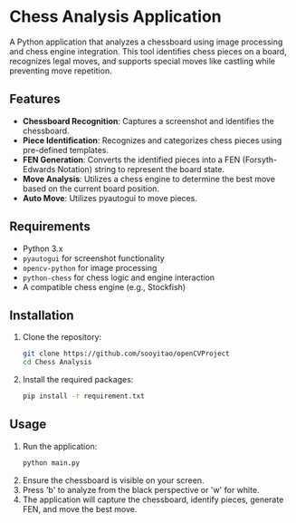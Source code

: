 # Chess Analysis Application

A Python application that analyzes a chessboard using image processing and chess engine integration. This tool identifies chess pieces on a board, recognizes legal moves, and supports special moves like castling while preventing move repetition.

## Features

- **Chessboard Recognition**: Captures a screenshot and identifies the chessboard.
- **Piece Identification**: Recognizes and categorizes chess pieces using pre-defined templates.
- **FEN Generation**: Converts the identified pieces into a FEN (Forsyth-Edwards Notation) string to represent the board state.
- **Move Analysis**: Utilizes a chess engine to determine the best move based on the current board position.
- **Auto Move**: Utilizes pyautogui to move pieces.

## Requirements

- Python 3.x
- `pyautogui` for screenshot functionality
- `opencv-python` for image processing
- `python-chess` for chess logic and engine interaction
- A compatible chess engine (e.g., Stockfish)

## Installation

1. Clone the repository:

   ```bash
   git clone https://github.com/sooyitao/openCVProject
   cd Chess Analysis

2. Install the required packages:

    ```bash
    pip install -r requirement.txt

## Usage

1. Run the application:
    ```bash
    python main.py
2. Ensure the chessboard is visible on your screen.
3. Press 'b' to analyze from the black perspective or 'w' for white.
4. The application will capture the chessboard, identify pieces, generate FEN, and move the best move.
